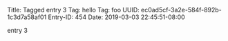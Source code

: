 Title: Tagged entry 3
Tag: hello
Tag: foo
UUID: ec0ad5cf-3a2e-584f-892b-1c3d7a58af01
Entry-ID: 454
Date: 2019-03-03 22:45:51-08:00

entry 3